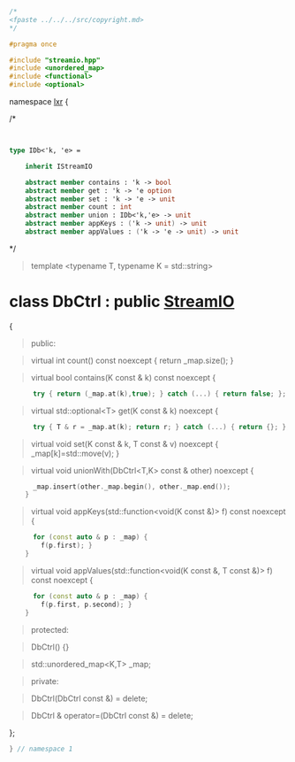 ```cpp

/*
<fpaste ../../../src/copyright.md>
*/

#pragma once

#include "streamio.hpp"
#include <unordered_map>
#include <functional>
#include <optional>

````

namespace [lxr](namespace.list) {

/*

```fsharp


type IDb<'k, 'e> =

    inherit IStreamIO

    abstract member contains : 'k -> bool
    abstract member get : 'k -> 'e option
    abstract member set : 'k -> 'e -> unit
    abstract member count : int
    abstract member union : IDb<'k,'e> -> unit
    abstract member appKeys : ('k -> unit) -> unit
    abstract member appValues : ('k -> 'e -> unit) -> unit

```

*/

> template &lt;typename T, typename K = std::string&gt;

# class DbCtrl : public [StreamIO](streamio.hpp.md)

{

>public:

>virtual int count() const noexcept {
      return _map.size(); }

>virtual bool contains(K const & k) const noexcept {
```cpp
      try { return (_map.at(k),true); } catch (...) { return false; }; }
```

>virtual std::optional&lt;T&gt; get(K const & k) noexcept {
```cpp
      try { T & r = _map.at(k); return r; } catch (...) { return {}; }; }
```

>virtual void set(K const & k, T const & v) noexcept {
      _map[k]=std::move(v);
    }

>virtual void unionWith(DbCtrl&lt;T,K&gt; const & other) noexcept {
```cpp
      _map.insert(other._map.begin(), other._map.end());
    }
```

>virtual void appKeys(std::function&lt;void(K const &)&gt; f) const noexcept {
```cpp
      for (const auto & p : _map) {
        f(p.first); }
    }
```

>virtual void appValues(std::function&lt;void(K const &, T const &)&gt; f) const noexcept {
```cpp
      for (const auto & p : _map) {
        f(p.first, p.second); }
    }
```

>protected:

>DbCtrl() {}

>std::unordered_map&lt;K,T&gt; _map;

>private:

>DbCtrl(DbCtrl const &) = delete;

>DbCtrl & operator=(DbCtrl const &) = delete;

};

```cpp
} // namespace 1
```

